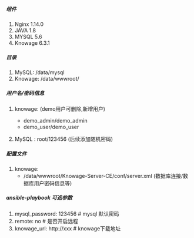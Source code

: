 #####  组件
1. Nginx 1.14.0
2. JAVA 1.8
3. MYSQL 5.6
4. Knowage 6.3.1

##### 目录
1. MySQL: /data/mysql
2. Knowage: /data/wwwroot/

##### 用户名/密码信息
1. knowage: (demo用户可删除,新增用户)
   - demo_admin/demo_admin
   - demo_user/demo_user

2. MySQL : root/123456 (后续添加随机密码)

##### 配置文件
1. knowage:
    -  /data/wwwroot/Knowage-Server-CE/conf/server.xml (数据库连接/数据库用户密码信息等)


##### ansible-playbook 可选参数

1. mysql_password: 123456 # mysql 默认密码
2. remote: no  # 是否开启远程
3. knowage_url: http://xxx # knowage下载地址